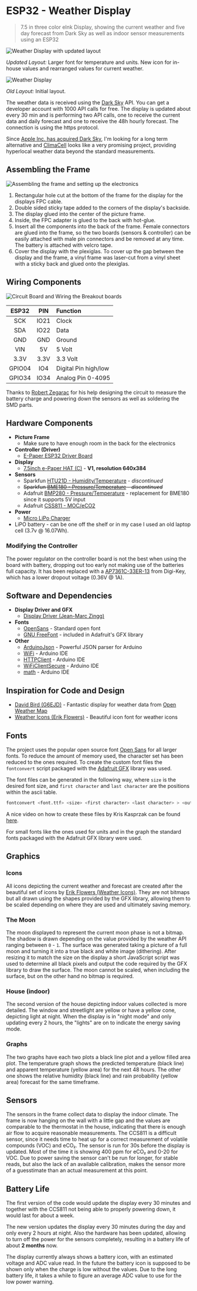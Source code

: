 # ESP32 - Weather Display

> 7.5 in three color eInk Display, showing the current weather and five day forecast from Dark Sky as well as indoor sensor measurements using an ESP32

![Weather Display with updated layout](./img/weather-display-06-2020.jpg)

*Updated Layout:* Larger font for temperature and units. New icon for in-house values and rearranged values for current weather.

![Weather Display](./img/weather-display.jpg)

*Old Layout:* Initial layout.

The weather data is received using the [Dark Sky](https://darksky.net) API. You can get a developer account with 1000 API calls for free. The display is updated about every 30 min and is performing two API calls, one to receive the current data and daily forecast and one to receive the 48h hourly forecast. The connection is using the https protocol.

Since [Apple Inc. has acquired Dark Sky](https://blog.darksky.net/dark-sky-has-a-new-home/), I'm looking for a long term alternative and [ClimaCell](https://www.climacell.co/) looks like a very promising project, providing hyperlocal weather data beyond the standard measurements.

## Assembling the Frame

![Assembling the frame and setting up the electronics](./img/display-assembly.jpg)

1. Rectangular hole cut at the bottom of the frame for the display for the displays FPC cable.
2. Double sided sticky tape added to the corners of the display's backside.
3. The display glued into the center of the picture frame.
4. Inside, the FPC adapter is glued to the back with hot-glue.
5. Insert all the components into the back of the frame. Female connectors are glued into the frame, so the two boards (sensors & controller) can be easily attached with male pin connectors and be removed at any time. The battery is attached with velcro tape.
6. Cover the display with the plexiglas. To cover up the gap between the display and the frame, a vinyl frame was laser-cut from a vinyl sheet with a sticky back and glued onto the plexiglas.

## Wiring Components

![Circuit Board and Wiring the Breakout boards](./img/weather-display-circuit-board.svg)

| ESP32  |  PIN  | Function             |
| :----: | :---: | :------------------- |
|  SCK   | IO21  | Clock                |
|  SDA   | IO22  | Data                 |
|  GND   |  GND  | Ground               |
|  VIN   |  5V   | 5 Volt               |
|  3.3V  | 3.3V  | 3.3 Volt             |
| GPIO04 |  IO4  | Digital Pin high/low |
| GPIO34 | IO34  | Analog Pin 0-4095    |

Thanks to [Robert Zegarac](https://github.com/zegarac) for his help designing the circuit to measure the battery charge and powering down the sensors as well as soldering the SMD parts.

## Hardware Components

+ **Picture Frame**
  + Make sure to have enough room in the back for the electronics
+ **Controller (Driver)**
  + [E-Paper ESP32 Driver Board](https://www.waveshare.com/wiki/E-Paper_ESP32_Driver_Board)
+ **Display**
  + [7.5inch e-Paper HAT (C)](https://www.waveshare.com/wiki/7.5inch_e-Paper_HAT_(C)) - **V1, resolution 640x384**
+ **Sensors**
  + Sparkfun [HTU21D - Humidity/Temperature](https://github.com/sparkfun/SparkFun_HTU21D_Breakout_Arduino_Library) - *discontinued*
  + ~~Sparkfun [BME180 - Pressure/Temperature](https://github.com/sparkfun/BMP180_Breakout) - *discontinued*~~
  + Adafruit [BMP280 - Pressure/Temperature](https://github.com/adafruit/Adafruit_BMP280_Library) - replacement for BME180 since it supports 5V input
  + Adafruit [CSS811 - MOC/eCO2](https://github.com/adafruit/Adafruit_CCS811)
+ **Power**
  + [Micro LiPo Charger](https://www.adafruit.com/product/1904)
+ LiPO battery - can be one off the shelf or in my case I used an old laptop cell (3.7v @ 16.07Wh).

### Modifying the Controller

The power regulator on the controller board is not the best when using the board with battery, dropping out too early not making use of the batteries full capacity. It has been replaced with a [AP7361C-33ER-13](https://www.digikey.com/product-detail/en/diodes-incorporated/AP7361C-33ER-13/AP7361C-33ER-13DICT-ND/8545922) from Digi-Key, which has a lower dropout voltage (0.36V @ 1A).

## Software and Dependencies

+ **Display Driver and GFX**
  + [Display Driver (Jean-Marc Zingg)](https://github.com/ZinggJM/GxEPD2)
+ **Fonts**
  + [OpenSans](https://www.opensans.com) - Standard open font
  + [GNU FreeFont](https://www.gnu.org/software/freefont/) - included in Adafruit's GFX library
+ **Other**
  + [ArduinoJson](https://arduinojson.org) - Powerful JSON parser for Arduino
  + [WiFi](https://www.arduino.cc/en/Reference/WiFi) - Arduino IDE
  + [HTTPClient](https://www.arduino.cc/en/Tutorial/HttpClient) - Arduino IDE
  + [WiFiClientSecure](https://github.com/espressif/arduino-esp32/tree/master/libraries/WiFiClientSecure) - Arduino IDE
  + [math](https://www.arduino.cc/en/Math/H) - Arduino IDE

## Inspiration for Code and Design

+ [David Bird (G6EJD)](https://github.com/G6EJD/ESP32-e-Paper-Weather-Display) - Fantastic display for weather data from [Open Weather Map](https://openweathermap.org)
+ [Weather Icons (Erik Flowers)](https://erikflowers.github.io/weather-icons) - Beautiful icon font for weather icons

## Fonts

The project uses the popular open source font [Open Sans](https://fonts.google.com/specimen/Open+Sans) for all larger fonts. To reduce the amount of memory used, the character set has been reduced to the ones required. To create the custom font files the `fontconvert` script packaged with the [Adafruit GFX](https://github.com/adafruit/Adafruit-GFX-Library) library was used.

The font files can be generated in the following way, where `size` is the desired font size, and `first character` and `last character` are the positions within the ascii table.

```bash
fontconvert <font.ttf> <size> <first character> <last character> > <out.h>
```

A nice video on how to create these files by Kris Kasprzak can be found [here](https://www.youtube.com/watch?v=L8MmTISmwZ8).

For small fonts like the ones used for units and in the graph the standard fonts packaged with the Adafruit GFX library were used.

## Graphics

### Icons

All icons depicting the current weather and forecast are created after the beautiful set of icons by [Erik Flowers (Weather Icons)](https://erikflowers.github.io/weather-icons). They are not bitmaps but all drawn using the shapes provided by the GFX library, allowing them to be scaled depending on where they are used and ultimately saving memory.

### The Moon

The moon displayed to represent the current moon phase is not a bitmap. The shadow is drawn depending on the value provided by the weather API ranging between `0` - `1`. The surface was generated taking a picture of a full moon and turning it into a true black and white image (dithering). After resizing it to match the size on the display a short JavaScript script was used to determine all black pixels and output the code required by the GFX library to draw the surface. The moon cannot be scaled, when including the surface, but on the other hand no bitmap is required.

### House (indoor)

The second version of the house depicting indoor values collected is more detailed. The window and streetlight are yellow or have a yellow cone, depicting light at night. When the display is in "night mode" and only updating every 2 hours, the "lights" are on to indicate the energy saving mode.

### Graphs

The two graphs have each two plots a black line plot and a yellow filled area plot. The temperature graph shows the predicted temperature (black line) and apparent temperature (yellow area) for the next 48 hours. The other one shows the relative humidity (black line) and rain probability (yellow area) forecast for the same timeframe.

## Sensors

The sensors in the frame collect data to display the indoor climate. The frame is now hanging on the wall with a little gap and the values are comparable to the thermostat in the house, indicating that there is enough air flow to acquire reasonable measurements. The CCS811 is a difficult sensor, since it needs time to heat up for a correct measurement of volatile compounds (VOC) and eCO₂. The sensor is run for 30s before the display is updated. Most of the time it is showing 400 ppm for eCO₂ and 0-20 for VOC. Due to power saving the sensor can't be run for longer, for stable reads, but also the lack of an available calibration, makes the sensor more of a guesstimate than an actual measurement at this point.

## Battery Life

The first version of the code would update the display every 30 minutes and together with the CCS811 not being able to properly powering down, it would last for about a week.

The new version updates the display every 30 minutes during the day and only every 2 hours at night. Also the hardware has been updated, allowing to turn off the power for the sensors completely, resulting in a battery life of about **2 months** now.

The display currently always shows a battery icon, with an estimated voltage and ADC value read. In the future the battery icon is supposed to be shown only when the charge is low without the values. Due to the long battery life, it takes a while to figure an average ADC value to use for the low power warning.
